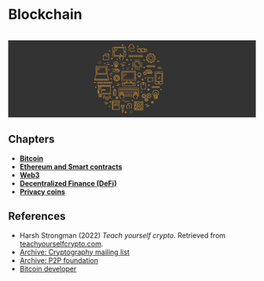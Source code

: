 # Blockchain

<br>![miscellaneous image](https://raw.githubusercontent.com/AnselmoGPP/Learn_Computer_Science/master/resources/miscellany.jpg)


## Chapters

- [**Bitcoin**](https://github.com/AnselmoGPP/Learn_Computer_Science/blob/master/topics/security/blockchain/bitcoin.md)
- [**Ethereum and Smart contracts**](https://github.com/AnselmoGPP/Learn_Computer_Science/blob/master/topics/security/blockchain/ethereum_and_smart_contracts.md)
- [**Web3**](https://github.com/AnselmoGPP/Learn_Computer_Science/blob/master/topics/security/blockchain/web3.md)
- [**Decentralized Finance (DeFi)**](https://github.com/AnselmoGPP/Learn_Computer_Science/blob/master/topics/security/blockchain/defi.md)
- [**Privacy coins**](https://github.com/AnselmoGPP/Learn_Computer_Science/blob/master/topics/security/blockchain/privacy_coins.md)


## References

- Harsh Strongman (2022) *Teach yourself crypto*. Retrieved from [teachyourselfcrypto.com](https://teachyourselfcrypto.com/).
- [Archive: Cryptography mailing list](https://www.metzdowd.com/pipermail/cryptography/2008-October/date.html)
- [Archive: P2P foundation](http://p2pfoundation.ning.com/profile/SatoshiNakamoto)
- [Bitcoin developer](https://developer.bitcoin.org/index.html)